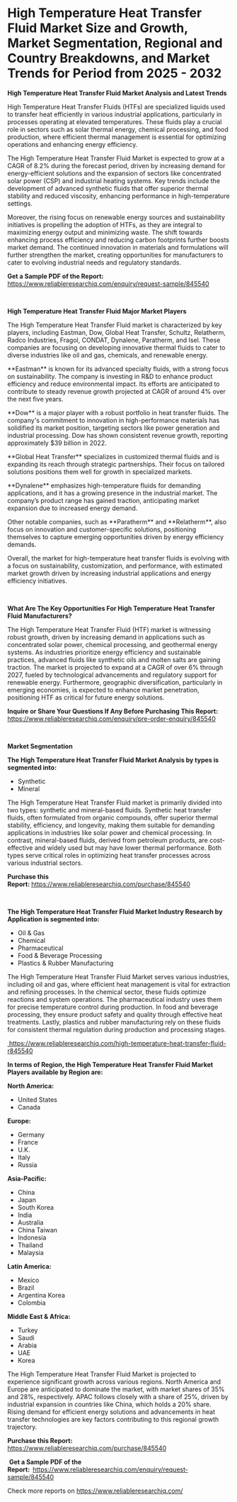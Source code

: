 <p><h1>High Temperature Heat Transfer Fluid Market Size and Growth, Market Segmentation, Regional and Country Breakdowns, and Market Trends for Period from 2025 -  2032</h1></p><p><strong>High Temperature Heat Transfer Fluid Market Analysis and Latest Trends</strong></p>
<p><p>High Temperature Heat Transfer Fluids (HTFs) are specialized liquids used to transfer heat efficiently in various industrial applications, particularly in processes operating at elevated temperatures. These fluids play a crucial role in sectors such as solar thermal energy, chemical processing, and food production, where efficient thermal management is essential for optimizing operations and enhancing energy efficiency.</p><p>The High Temperature Heat Transfer Fluid Market is expected to grow at a CAGR of 8.2% during the forecast period, driven by increasing demand for energy-efficient solutions and the expansion of sectors like concentrated solar power (CSP) and industrial heating systems. Key trends include the development of advanced synthetic fluids that offer superior thermal stability and reduced viscosity, enhancing performance in high-temperature settings. </p><p>Moreover, the rising focus on renewable energy sources and sustainability initiatives is propelling the adoption of HTFs, as they are integral to maximizing energy output and minimizing waste. The shift towards enhancing process efficiency and reducing carbon footprints further boosts market demand. The continued innovation in materials and formulations will further strengthen the market, creating opportunities for manufacturers to cater to evolving industrial needs and regulatory standards.</p></p>
<p><strong>Get a Sample PDF of the Report:&nbsp;</strong> <a href="https://www.reliableresearchiq.com/enquiry/request-sample/845540?utm_campaign=1996&utm_medium=2&utm_source=Github&utm_content=ia&utm_term=30012025&utm_id=high-temperature-heat-transfer-fluid">https://www.reliableresearchiq.com/enquiry/request-sample/845540</a></p>
<p>&nbsp;</p>
<p><strong>High Temperature Heat Transfer Fluid Major Market Players</strong></p>
<p><p>The High Temperature Heat Transfer Fluid market is characterized by key players, including Eastman, Dow, Global Heat Transfer, Schultz, Relatherm, Radco Industries, Fragol, CONDAT, Dynalene, Paratherm, and Isel. These companies are focusing on developing innovative thermal fluids to cater to diverse industries like oil and gas, chemicals, and renewable energy.</p><p>**Eastman** is known for its advanced specialty fluids, with a strong focus on sustainability. The company is investing in R&D to enhance product efficiency and reduce environmental impact. Its efforts are anticipated to contribute to steady revenue growth projected at CAGR of around 4% over the next five years.</p><p>**Dow** is a major player with a robust portfolio in heat transfer fluids. The company's commitment to innovation in high-performance materials has solidified its market position, targeting sectors like power generation and industrial processing. Dow has shown consistent revenue growth, reporting approximately $39 billion in 2022.</p><p>**Global Heat Transfer** specializes in customized thermal fluids and is expanding its reach through strategic partnerships. Their focus on tailored solutions positions them well for growth in specialized markets.</p><p>**Dynalene** emphasizes high-temperature fluids for demanding applications, and it has a growing presence in the industrial market. The company’s product range has gained traction, anticipating market expansion due to increased energy demand.</p><p>Other notable companies, such as **Paratherm** and **Relatherm**, also focus on innovation and customer-specific solutions, positioning themselves to capture emerging opportunities driven by energy efficiency demands.</p><p>Overall, the market for high-temperature heat transfer fluids is evolving with a focus on sustainability, customization, and performance, with estimated market growth driven by increasing industrial applications and energy efficiency initiatives.</p></p>
<p>&nbsp;</p>
<p><strong>What Are The Key Opportunities For High Temperature Heat Transfer Fluid Manufacturers?</strong></p>
<p><p>The High Temperature Heat Transfer Fluid (HTF) market is witnessing robust growth, driven by increasing demand in applications such as concentrated solar power, chemical processing, and geothermal energy systems. As industries prioritize energy efficiency and sustainable practices, advanced fluids like synthetic oils and molten salts are gaining traction. The market is projected to expand at a CAGR of over 6% through 2027, fueled by technological advancements and regulatory support for renewable energy. Furthermore, geographic diversification, particularly in emerging economies, is expected to enhance market penetration, positioning HTF as critical for future energy solutions.</p></p>
<p><strong>Inquire or Share Your Questions If Any Before Purchasing This Report:</strong> <a href="https://www.reliableresearchiq.com/enquiry/pre-order-enquiry/845540?utm_campaign=1996&utm_medium=2&utm_source=Github&utm_content=ia&utm_term=30012025&utm_id=high-temperature-heat-transfer-fluid">https://www.reliableresearchiq.com/enquiry/pre-order-enquiry/845540</a></p>
<p>&nbsp;</p>
<p><strong>Market Segmentation</strong></p>
<p><strong>The High Temperature Heat Transfer Fluid Market Analysis by types is segmented into:</strong></p>
<p><ul><li>Synthetic</li><li>Mineral</li></ul></p>
<p><p>The High Temperature Heat Transfer Fluid market is primarily divided into two types: synthetic and mineral-based fluids. Synthetic heat transfer fluids, often formulated from organic compounds, offer superior thermal stability, efficiency, and longevity, making them suitable for demanding applications in industries like solar power and chemical processing. In contrast, mineral-based fluids, derived from petroleum products, are cost-effective and widely used but may have lower thermal performance. Both types serve critical roles in optimizing heat transfer processes across various industrial sectors.</p></p>
<p><strong>Purchase this Report:&nbsp;</strong><a href="https://www.reliableresearchiq.com/purchase/845540?utm_campaign=1996&utm_medium=2&utm_source=Github&utm_content=ia&utm_term=30012025&utm_id=high-temperature-heat-transfer-fluid">https://www.reliableresearchiq.com/purchase/845540</a></p>
<p>&nbsp;</p>
<p><strong>The High Temperature Heat Transfer Fluid Market Industry Research by Application is segmented into:</strong></p>
<p><ul><li>Oil & Gas</li><li>Chemical</li><li>Pharmaceutical</li><li>Food & Beverage Processing</li><li>Plastics & Rubber Manufacturing</li></ul></p>
<p><p>The High Temperature Heat Transfer Fluid Market serves various industries, including oil and gas, where efficient heat management is vital for extraction and refining processes. In the chemical sector, these fluids optimize reactions and system operations. The pharmaceutical industry uses them for precise temperature control during production. In food and beverage processing, they ensure product safety and quality through effective heat treatments. Lastly, plastics and rubber manufacturing rely on these fluids for consistent thermal regulation during production and processing stages.</p></p>
<p><a href="https://www.reliableresearchiq.com/high-temperature-heat-transfer-fluid-r845540?utm_campaign=1996&utm_medium=2&utm_source=Github&utm_content=ia&utm_term=30012025&utm_id=high-temperature-heat-transfer-fluid">&nbsp;https://www.reliableresearchiq.com/high-temperature-heat-transfer-fluid-r845540</a></p>
<p><strong>In terms of Region, the High Temperature Heat Transfer Fluid Market Players available by Region are:</strong></p>
<p>
    <p> <strong> North America: </strong>
        <ul>
            <li>United States</li>
            <li>Canada</li>
        </ul>
        </p> 
    <p> <strong> Europe: </strong>
        <ul>
            <li>Germany</li>
            <li>France</li>
            <li>U.K.</li>
            <li>Italy</li>
            <li>Russia</li>
        </ul>
        </p> 
    <p> <strong> Asia-Pacific: </strong>
        <ul>
            <li>China</li>
            <li>Japan</li>
            <li>South Korea</li>
            <li>India</li>
            <li>Australia</li>
            <li>China Taiwan</li>
            <li>Indonesia</li>
            <li>Thailand</li>
            <li>Malaysia</li>
        </ul>
        </p> 
    <p> <strong> Latin America: </strong>
        <ul>
            <li>Mexico</li>
            <li>Brazil</li>
            <li>Argentina Korea</li>
            <li>Colombia</li>
        </ul>
        </p> 
    <p> <strong> Middle East & Africa: </strong>
        <ul>
            <li>Turkey</li>
            <li>Saudi</li>
            <li>Arabia</li>
            <li>UAE</li>
            <li>Korea</li>
        </ul>
    </p>
    </p>
<p><p>The High Temperature Heat Transfer Fluid Market is projected to experience significant growth across various regions. North America and Europe are anticipated to dominate the market, with market shares of 35% and 28%, respectively. APAC follows closely with a share of 25%, driven by industrial expansion in countries like China, which holds a 20% share. Rising demand for efficient energy solutions and advancements in heat transfer technologies are key factors contributing to this regional growth trajectory.</p></p>
<p><strong>Purchase this Report: </strong><a href="https://www.reliableresearchiq.com/purchase/845540?utm_campaign=1996&utm_medium=2&utm_source=Github&utm_content=ia&utm_term=30012025&utm_id=high-temperature-heat-transfer-fluid">https://www.reliableresearchiq.com/purchase/845540</a></p>
<p>&nbsp;<strong>Get a Sample PDF of the Report:&nbsp;&nbsp;</strong><a href="https://www.reliableresearchiq.com/enquiry/request-sample/845540?utm_campaign=1996&utm_medium=2&utm_source=Github&utm_content=ia&utm_term=30012025&utm_id=high-temperature-heat-transfer-fluid">https://www.reliableresearchiq.com/enquiry/request-sample/845540</a></p>
<p><strong></strong></p>
<p>Check more reports on <a href="https://www.reliableresearchiq.com/?utm_campaign=1996&utm_medium=2&utm_source=Github&utm_content=ia&utm_term=30012025&utm_id=high-temperature-heat-transfer-fluid">https://www.reliableresearchiq.com/</a></p>